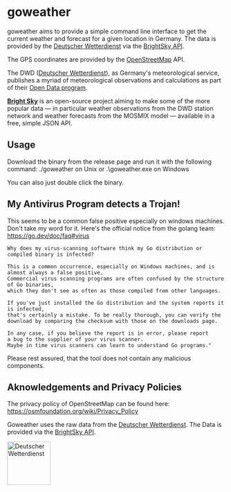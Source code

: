 # goweather

goweather aims to provide a simple command line interface to get the current weather and forecast for a given location in Germany. The data is provided by the [Deutscher Wetterdienst](https://www.dwd.de/) via the [BrightSky API](https://brightsky.dev/).

The GPS coordinates are provided by the [OpenStreetMap](https://www.openstreetmap.org/) API.

The DWD ([Deutscher Wetterdienst](https://www.dwd.de/)), as Germany's
meteorological service, publishes a myriad of meteorological observations and
calculations as part of their [Open Data
program](https://www.dwd.de/DE/leistungen/opendata/opendata.html).

[**Bright Sky**](https://brightsky.dev/) is an open-source project aiming to
make some of the more popular data — in particular weather observations from
the DWD station network and weather forecasts from the MOSMIX model — available
in a free, simple JSON API.

## Usage
Download the binary from the release page and run it with the following command:
./goweather on Unix or .\goweather.exe on Windows

You can also just double click the binary.

## My Antivirus Program detects a Trojan!
This seems to be a common false positive especially on windows machines.
Don't take my word for it. Here's the official notice from the golang team: https://go.dev/doc/faq#virus

```
Why does my virus-scanning software think my Go distribution or compiled binary is infected?

This is a common occurrence, especially on Windows machines, and is almost always a false positive.
Commercial virus scanning programs are often confused by the structure of Go binaries,
which they don't see as often as those compiled from other languages.

If you've just installed the Go distribution and the system reports it is infected,
that's certainly a mistake. To be really thorough, you can verify the
download by comparing the checksum with those on the downloads page.

In any case, if you believe the report is in error, please report
a bug to the supplier of your virus scanner.
Maybe in time virus scanners can learn to understand Go programs."

```
Please rest assured, that the tool does not contain any malicious components.

## Aknowledgements and Privacy Policies
The privacy policy of OpenStreetMap can be found here: https://osmfoundation.org/wiki/Privacy_Policy

Goweather uses the raw data from the [Deutscher
Wetterdienst](https://www.dwd.de/).
The Data is provided via the [BrightSky API](https://brightsky.dev/).

<a href="https://www.dwd.de/"><img src="docs/img/dwd.svg" alt="Deutscher Wetterdienst" height="100"></a>

